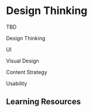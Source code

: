 # Design Thinking

TBD

Design Thinking

UI

Visual Design

Content Strategy

Usability

## Learning Resources

